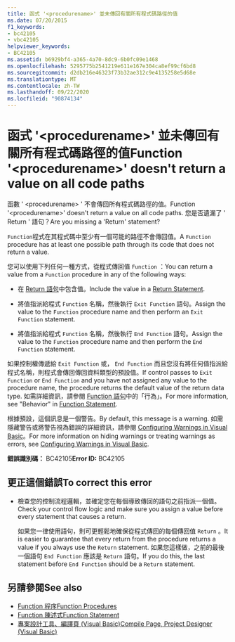```yaml
---
title: 函式 '<procedurename>' 並未傳回有關所有程式碼路徑的值
ms.date: 07/20/2015
f1_keywords:
- bc42105
- vbc42105
helpviewer_keywords:
- BC42105
ms.assetid: b6929bf4-a365-4a70-8dc9-6b0fc09e1468
ms.openlocfilehash: 5295775b2541219e611e167e304ca8ef99cf6bd8
ms.sourcegitcommit: d2db216e46323f73b32ae312c9e4135258e5d68e
ms.translationtype: MT
ms.contentlocale: zh-TW
ms.lasthandoff: 09/22/2020
ms.locfileid: "90874134"
---
```

# <a name="function-procedurename-doesnt-return-a-value-on-all-code-paths"></a><span data-ttu-id="37524-102">函式 '\<procedurename>' 並未傳回有關所有程式碼路徑的值</span><span class="sxs-lookup"><span data-stu-id="37524-102">Function '\<procedurename>' doesn't return a value on all code paths</span></span>

<span data-ttu-id="37524-103">函數 ' \<procedurename> ' 不會傳回所有程式碼路徑的值。</span><span class="sxs-lookup"><span data-stu-id="37524-103">Function '\<procedurename>' doesn't return a value on all code paths.</span></span> <span data-ttu-id="37524-104">您是否遺漏了 ' Return ' 語句？</span><span class="sxs-lookup"><span data-stu-id="37524-104">Are you missing a 'Return' statement?</span></span>  
  
 <span data-ttu-id="37524-105">`Function`程式在其程式碼中至少有一個可能的路徑不會傳回值。</span><span class="sxs-lookup"><span data-stu-id="37524-105">A `Function` procedure has at least one possible path through its code that does not return a value.</span></span>  
  
 <span data-ttu-id="37524-106">您可以使用下列任何一種方式，從程式傳回值 `Function` ：</span><span class="sxs-lookup"><span data-stu-id="37524-106">You can return a value from a `Function` procedure in any of the following ways:</span></span>  
  
- <span data-ttu-id="37524-107">在 [Return 語句](../statements/return-statement.md)中包含值。</span><span class="sxs-lookup"><span data-stu-id="37524-107">Include the value in a [Return Statement](../statements/return-statement.md).</span></span>  
  
- <span data-ttu-id="37524-108">將值指派給程式 `Function` 名稱，然後執行 `Exit Function` 語句。</span><span class="sxs-lookup"><span data-stu-id="37524-108">Assign the value to the `Function` procedure name and then perform an `Exit Function` statement.</span></span>  
  
- <span data-ttu-id="37524-109">將值指派給程式 `Function` 名稱，然後執行 `End Function` 語句。</span><span class="sxs-lookup"><span data-stu-id="37524-109">Assign the value to the `Function` procedure name and then perform the `End Function` statement.</span></span>  
  
 <span data-ttu-id="37524-110">如果控制權傳遞給 `Exit Function` 或， `End Function` 而且您沒有將任何值指派給程式名稱，則程式會傳回傳回資料類型的預設值。</span><span class="sxs-lookup"><span data-stu-id="37524-110">If control passes to `Exit Function` or `End Function` and you have not assigned any value to the procedure name, the procedure returns the default value of the return data type.</span></span> <span data-ttu-id="37524-111">如需詳細資訊，請參閱 [Function 語句](../statements/function-statement.md)中的「行為」。</span><span class="sxs-lookup"><span data-stu-id="37524-111">For more information, see "Behavior" in [Function Statement](../statements/function-statement.md).</span></span>  
  
 <span data-ttu-id="37524-112">根據預設，這個訊息是一個警告。</span><span class="sxs-lookup"><span data-stu-id="37524-112">By default, this message is a warning.</span></span> <span data-ttu-id="37524-113">如需隱藏警告或將警告視為錯誤的詳細資訊，請參閱 [Configuring Warnings in Visual Basic](/visualstudio/ide/configuring-warnings-in-visual-basic)。</span><span class="sxs-lookup"><span data-stu-id="37524-113">For more information on hiding warnings or treating warnings as errors, see [Configuring Warnings in Visual Basic](/visualstudio/ide/configuring-warnings-in-visual-basic).</span></span>  
  
 <span data-ttu-id="37524-114">**錯誤識別碼：** BC42105</span><span class="sxs-lookup"><span data-stu-id="37524-114">**Error ID:** BC42105</span></span>  
  
## <a name="to-correct-this-error"></a><span data-ttu-id="37524-115">更正這個錯誤</span><span class="sxs-lookup"><span data-stu-id="37524-115">To correct this error</span></span>  
  
- <span data-ttu-id="37524-116">檢查您的控制流程邏輯，並確定您在每個導致傳回的語句之前指派一個值。</span><span class="sxs-lookup"><span data-stu-id="37524-116">Check your control flow logic and make sure you assign a value before every statement that causes a return.</span></span>  
  
     <span data-ttu-id="37524-117">如果您一律使用語句，則可更輕鬆地確保從程式傳回的每個傳回值 `Return` 。</span><span class="sxs-lookup"><span data-stu-id="37524-117">It is easier to guarantee that every return from the procedure returns a value if you always use the `Return` statement.</span></span> <span data-ttu-id="37524-118">如果您這樣做，之前的最後一個語句 `End Function` 應該是 `Return` 語句。</span><span class="sxs-lookup"><span data-stu-id="37524-118">If you do this, the last statement before `End Function` should be a `Return` statement.</span></span>  
  
## <a name="see-also"></a><span data-ttu-id="37524-119">另請參閱</span><span class="sxs-lookup"><span data-stu-id="37524-119">See also</span></span>

- [<span data-ttu-id="37524-120">Function 程序</span><span class="sxs-lookup"><span data-stu-id="37524-120">Function Procedures</span></span>](../../programming-guide/language-features/procedures/function-procedures.md)
- [<span data-ttu-id="37524-121">Function 陳述式</span><span class="sxs-lookup"><span data-stu-id="37524-121">Function Statement</span></span>](../statements/function-statement.md)
- [<span data-ttu-id="37524-122">專案設計工具、編譯頁 (Visual Basic)</span><span class="sxs-lookup"><span data-stu-id="37524-122">Compile Page, Project Designer (Visual Basic)</span></span>](/visualstudio/ide/reference/compile-page-project-designer-visual-basic)
